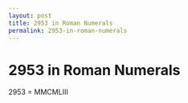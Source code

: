 ```yaml
---
layout: post
title: 2953 in Roman Numerals
permalink: 2953-in-roman-numerals
---
```


# 2953 in Roman Numerals

2953 = MMCMLIII
